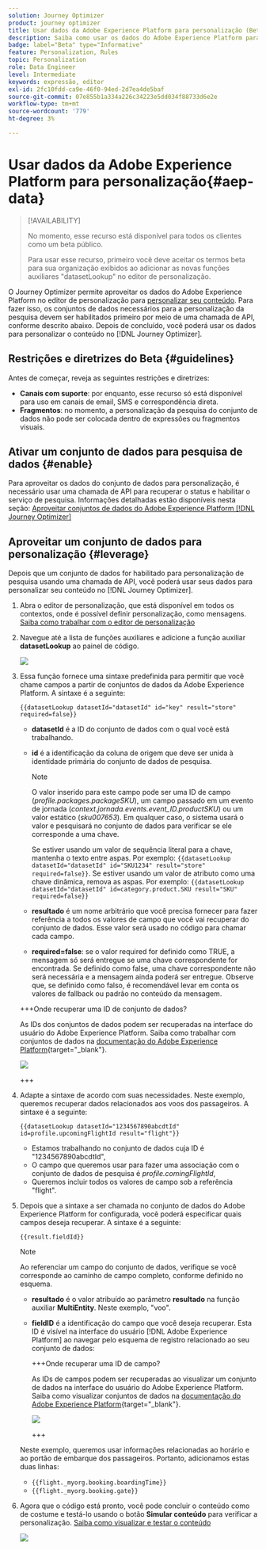 ```yaml
---
solution: Journey Optimizer
product: journey optimizer
title: Usar dados da Adobe Experience Platform para personalização (Beta)
description: Saiba como usar os dados do Adobe Experience Platform para personalização.
badge: label="Beta" type="Informative"
feature: Personalization, Rules
topic: Personalization
role: Data Engineer
level: Intermediate
keywords: expressão, editor
exl-id: 2fc10fdd-ca9e-46f0-94ed-2d7ea4de5baf
source-git-commit: 07e855b1a334a226c34223e5dd034f88733d6e2e
workflow-type: tm+mt
source-wordcount: '779'
ht-degree: 3%

---
```


# Usar dados da Adobe Experience Platform para personalização{#aep-data}

>[!AVAILABILITY]
>
>No momento, esse recurso está disponível para todos os clientes como um beta público.
>
>Para usar esse recurso, primeiro você deve aceitar os termos beta para sua organização exibidos ao adicionar as novas funções auxiliares &quot;datasetLookup&quot; no editor de personalização.

O Journey Optimizer permite aproveitar os dados do Adobe Experience Platform no editor de personalização para [personalizar seu conteúdo](../personalization/personalize.md). Para fazer isso, os conjuntos de dados necessários para a personalização da pesquisa devem ser habilitados primeiro por meio de uma chamada de API, conforme descrito abaixo. Depois de concluído, você poderá usar os dados para personalizar o conteúdo no [!DNL Journey Optimizer].

## Restrições e diretrizes do Beta {#guidelines}

Antes de começar, reveja as seguintes restrições e diretrizes:

* **Canais com suporte**: por enquanto, esse recurso só está disponível para uso em canais de email, SMS e correspondência direta.
* **Fragmentos**: no momento, a personalização da pesquisa do conjunto de dados não pode ser colocada dentro de expressões ou fragmentos visuais.

## Ativar um conjunto de dados para pesquisa de dados {#enable}

Para aproveitar os dados do conjunto de dados para personalização, é necessário usar uma chamada de API para recuperar o status e habilitar o serviço de pesquisa. Informações detalhadas estão disponíveis nesta seção: [Aproveitar conjuntos de dados do Adobe Experience Platform [!DNL Journey Optimizer]](../data/lookup-aep-data.md)

## Aproveitar um conjunto de dados para personalização {#leverage}

Depois que um conjunto de dados for habilitado para personalização de pesquisa usando uma chamada de API, você poderá usar seus dados para personalizar seu conteúdo no [!DNL Journey Optimizer].

1. Abra o editor de personalização, que está disponível em todos os contextos, onde é possível definir personalização, como mensagens. [Saiba como trabalhar com o editor de personalização](../personalization/personalization-build-expressions.md)

1. Navegue até a lista de funções auxiliares e adicione a função auxiliar **datasetLookup** ao painel de código.

   ![](assets/aep-data-helper.png)

1. Essa função fornece uma sintaxe predefinida para permitir que você chame campos a partir de conjuntos de dados da Adobe Experience Platform. A sintaxe é a seguinte:

   ```
   {{datasetLookup datasetId="datasetId" id="key" result="store" required=false}}
   ```

   * **datasetId** é a ID do conjunto de dados com o qual você está trabalhando.
   * **id** é a identificação da coluna de origem que deve ser unida à identidade primária do conjunto de dados de pesquisa.

     >[!NOTE]
     >
     >O valor inserido para este campo pode ser uma ID de campo (*profile.packages.packageSKU*), um campo passado em um evento de jornada (*context.jornada.events.event_ID.productSKU*) ou um valor estático (*sku007653*). Em qualquer caso, o sistema usará o valor e pesquisará no conjunto de dados para verificar se ele corresponde a uma chave.
     >
     >Se estiver usando um valor de sequência literal para a chave, mantenha o texto entre aspas. Por exemplo: `{{datasetLookup datasetId="datasetId" id="SKU1234" result="store" required=false}}`. Se estiver usando um valor de atributo como uma chave dinâmica, remova as aspas. Por exemplo: `{{datasetLookup datasetId="datasetId" id=category.product.SKU result="SKU" required=false}}`

   * **resultado** é um nome arbitrário que você precisa fornecer para fazer referência a todos os valores de campo que você vai recuperar do conjunto de dados. Esse valor será usado no código para chamar cada campo.

   * **required=false**: se o valor required for definido como TRUE, a mensagem só será entregue se uma chave correspondente for encontrada. Se definido como false, uma chave correspondente não será necessária e a mensagem ainda poderá ser entregue. Observe que, se definido como falso, é recomendável levar em conta os valores de fallback ou padrão no conteúdo da mensagem.

   +++Onde recuperar uma ID de conjunto de dados?

   As IDs dos conjuntos de dados podem ser recuperadas na interface do usuário do Adobe Experience Platform. Saiba como trabalhar com conjuntos de dados na [documentação do Adobe Experience Platform](https://experienceleague.adobe.com/pt-br/docs/experience-platform/catalog/datasets/user-guide#view-datasets){target="_blank"}.

   ![](assets/aep-data-dataset.png)

   +++

1. Adapte a sintaxe de acordo com suas necessidades. Neste exemplo, queremos recuperar dados relacionados aos voos dos passageiros. A sintaxe é a seguinte:

   ```
   {{datasetLookup datasetId="1234567890abcdtId" id=profile.upcomingFlightId result="flight"}}
   ```

   * Estamos trabalhando no conjunto de dados cuja ID é &quot;1234567890abcdtId&quot;,
   * O campo que queremos usar para fazer uma associação com o conjunto de dados de pesquisa é *profile.comingFlightId*,
   * Queremos incluir todos os valores de campo sob a referência &quot;flight&quot;.

1. Depois que a sintaxe a ser chamada no conjunto de dados do Adobe Experience Platform for configurada, você poderá especificar quais campos deseja recuperar. A sintaxe é a seguinte:

   ```
   {{result.fieldId}}
   ```

   >[!NOTE]
   >
   >Ao referenciar um campo do conjunto de dados, verifique se você corresponde ao caminho de campo completo, conforme definido no esquema.

   * **resultado** é o valor atribuído ao parâmetro **resultado** na função auxiliar **MultiEntity**. Neste exemplo, &quot;voo&quot;.
   * **fieldID** é a identificação do campo que você deseja recuperar. Esta ID é visível na interface do usuário [!DNL Adobe Experience Platform] ao navegar pelo esquema de registro relacionado ao seu conjunto de dados:

     +++Onde recuperar uma ID de campo?

     As IDs de campos podem ser recuperadas ao visualizar um conjunto de dados na interface do usuário do Adobe Experience Platform. Saiba como visualizar conjuntos de dados na [documentação do Adobe Experience Platform](https://experienceleague.adobe.com/pt-br/docs/experience-platform/catalog/datasets/user-guide#preview){target="_blank"}.

     ![](assets/aep-data-field.png)

     +++

   Neste exemplo, queremos usar informações relacionadas ao horário e ao portão de embarque dos passageiros. Portanto, adicionamos estas duas linhas:

   * `{{flight._myorg.booking.boardingTime}}`
   * `{{flight._myorg.booking.gate}}`

1. Agora que o código está pronto, você pode concluir o conteúdo como de costume e testá-lo usando o botão **Simular conteúdo** para verificar a personalização. [Saiba como visualizar e testar o conteúdo](../content-management/preview-test.md)


   ![](assets/aep-data-sample.png)
